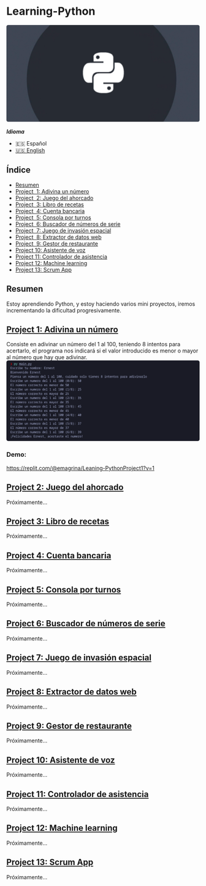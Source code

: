 # Learning-Python

![Learning-Python](.screenshots/python_banner.png)

 ***Idioma***
- 🇪🇸 Español
- [🇺🇸 English](https://github.com/emagrina/Learning-Python)

## Índice

- [Resumen](#Resumen)
- [Project  1: Adivina un número](#project_1)
- [Project  2: Juego del ahorcado](#project_2)
- [Project  3: Libro de recetas](#project_3)
- [Project  4: Cuenta bancaria](#project_4)
- [Project  5: Consola por turnos](#project_5)
- [Project  6: Buscador de números de serie](#project_6)
- [Project  7: Juego de invasión espacial](#project_7)
- [Project  8: Extractor de datos web](#project_8)
- [Project  9: Gestor de restaurante](#project_9)
- [Project 10: Asistente de voz](#project_10)
- [Project 11: Controlador de asistencia](#project_11)
- [Project 12: Machine learning](#project_12)
- [Project 13: Scrum App](#project_13)

## Resumen
 Estoy aprendiendo Python, y estoy haciendo varios mini proyectos, iremos incrementando la dificultad progresivamente.

[<h2 id="project_1">Project 1: Adivina un número</h2>](Projects/Project_1)
Consiste en adivinar un número del 1 al 100, teniendo 8 intentos para acertarlo, el programa nos indicará si el valor introducido es menor o mayor al número que hay que adivinar.
![Learning-Python](.screenshots/img_project_1.png)

### Demo:
https://replit.com/@emagrina/Leaning-PythonProject1?v=1

[<h2 id="project_2">Project 2: Juego del ahorcado</h2>](Projects/Project_2)
Próximamente...

[<h2 id="project_3">Project 3: Libro de recetas</h2>](Projects/Project_3)
Próximamente...

[<h2 id="project_4">Project 4: Cuenta bancaria</h2>](Projects/Project_4)
Próximamente...

[<h2 id="project_5">Project 5: Consola por turnos</h2>](Projects/Project_5)
Próximamente...

[<h2 id="project_6">Project 6: Buscador de números de serie</h2>](Projects/Project_6)
Próximamente...

[<h2 id="project_7">Project 7: Juego de invasión espacial</h2>](Projects/Project_7)
Próximamente...

[<h2 id="project_8">Project 8: Extractor de datos web</h2>](Projects/Project_8)
Próximamente...

[<h2 id="project_9">Project 9: Gestor de restaurante</h2>](Projects/Project_9)
Próximamente...

[<h2 id="project_10">Project 10: Asistente de voz</h2>](Projects/Project_10)
Próximamente...

[<h2 id="project_11">Project 11: Controlador de asistencia</h2>](Projects/Project_11)
Próximamente...

[<h2 id="project_12">Project 12: Machine learning</h2>](Projects/Project_12)
Próximamente...

[<h2 id="project_13">Project 13: Scrum App</h2>](Projects/Project_13)
Próximamente...
